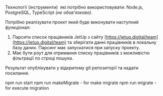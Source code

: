 Технології (інструменти)  які потрібно використовувати: Node.js, PostgreSQL, TypeScript *(не обов'язково)*.

Потрібно реалізувати проект який буде виконувати наступний функціонал:

1. Парсити список працівників JetUp з сайту [https://jetup.digital/team](https://jetup.digital/team) та зберігати данні працівників в локальну базу даних. Парсинг має запускатися при запуску проекту.
2. Має бути роут для отримання списку працівників з можливістю фільтрації по строці пошука.

Результат опублікувати у відкритому git репозиторії та надати посилання.

npm run start
npm run makeMigrate - for make migrate
npm run migrate - for execute migration
